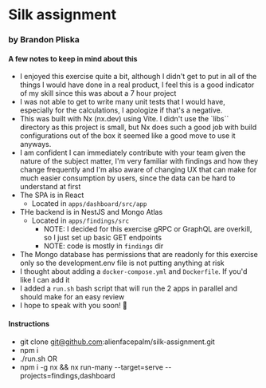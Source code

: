 # Silk assignment

### by Brandon Pliska

#### A few notes to keep in mind about this

- I enjoyed this exercise quite a bit, although I didn't get to put in all of the things I would have done in a real product, I feel this is a good indicator of my skill since this was about a 7 hour project
- I was not able to get to write many unit tests that I would have, especially for the calculations, I apologize if that's a negative.
- This was built with Nx (nx.dev) using Vite. I didn't use the `libs`` directory as this project is small, but Nx does such a good job with build configurations out of the box it seemed like a good move to use it anyways.
- I am confident I can immediately contribute with your team given the nature of the subject matter, I'm very familiar with findings and how they change frequently and I'm also aware of changing UX that can make for much easier consumption by users, since the data can be hard to understand at first
- The SPA is in React
  - Located in `apps/dashboard/src/app`
- THe backend is in NestJS and Mongo Atlas
  - Located in `apps/findings/src`
    - NOTE: I decided for this exercise gRPC or GraphQL are overkill, so I just set up basic GET endpoints
    - NOTE: code is mostly in `findings` dir
- The Mongo database has permissions that are readonly for this exercise only so the development.env file is not putting anything at risk
- I thought about adding a `docker-compose.yml` and `Dockerfile`. If you'd like I can add it
- I added a `run.sh` bash script that will run the 2 apps in parallel and should make for an easy review
- I hope to speak with you soon! 🤞

#### Instructions

- git clone git@github.com:alienfacepalm/silk-assignment.git
- npm i
- ./run.sh
  OR
- npm i -g nx && nx run-many --target=serve --projects=findings,dashboard

